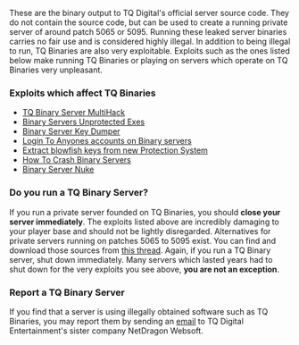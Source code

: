 These are the binary output to TQ Digital's official server source code. They do not contain the source code, but can be used to create a running private server of around patch 5065 or 5095. Running these leaked server binaries carries no fair use and is considered highly illegal. In addition to being illegal to run, TQ Binaries are also very exploitable. Exploits such as the ones listed below make running TQ Binaries or playing on servers which operate on TQ Binaries very unpleasant.

### Exploits which affect TQ Binaries
* [TQ Binary Server MultiHack](https://www.elitepvpers.com/forum/co2-exploits-hacks-tools/743989-tq-binary-server-multihack.html)
* [Binary Servers Unprotected Exes](https://www.elitepvpers.com/forum/co2-pserver-guides-releases/3372166-release-binary-servers-unprotected-exes-7th-august-2014-a.html)
* [Binary Server Key Dumper](https://www.elitepvpers.com/forum/co2-exploits-hacks-tools/2246970-release-hack-tool-binary-server-key-dumper-2012-rel-2-a.html)
* [Login To Anyones accounts on Binary servers](https://www.elitepvpers.com/forum/co2-pserver-guides-releases/2250271-release-hack-exploit-login-anyones-accounts-binary-servers.html)
* [Extract blowfish keys from new Protection System](https://www.elitepvpers.com/forum/co2-guides-templates/1351608-release-how-extract-blowfish-keys-4botters-new-protection-system.html)
* [How To Crash Binary Servers](https://www.elitepvpers.com/forum/co2-guides-templates/1431884-release-how-crash-binary-servers.html)
* [Binary Server Nuke](https://www.elitepvpers.com/forum/co2-exploits-hacks-tools/1431881-release-binary-server-nuke.html)

### Do you run a TQ Binary Server?
If you run a private server founded on TQ Binaries, you should **close your server immediately**. The exploits listed above are incredibly damaging to your player base and should not be lightly disregarded. Alternatives for private servers running on patches 5065 to 5095 exist. You can find and download those sources from [this thread](https://www.elitepvpers.com/forum/co2-pserver-guides-releases/1690271-guide-popular-public-sources.html). Again, if you run a TQ Binary server, shut down immediately. Many servers which lasted years had to shut down for the very exploits you see above, **you are not an exception**.

### Report a TQ Binary Server
If you find that a server is using illegally obtained software such as TQ Binaries, you may report them by sending an [email](mailto:co@netdragon.com) to TQ Digital Entertainment's sister company NetDragon Websoft.